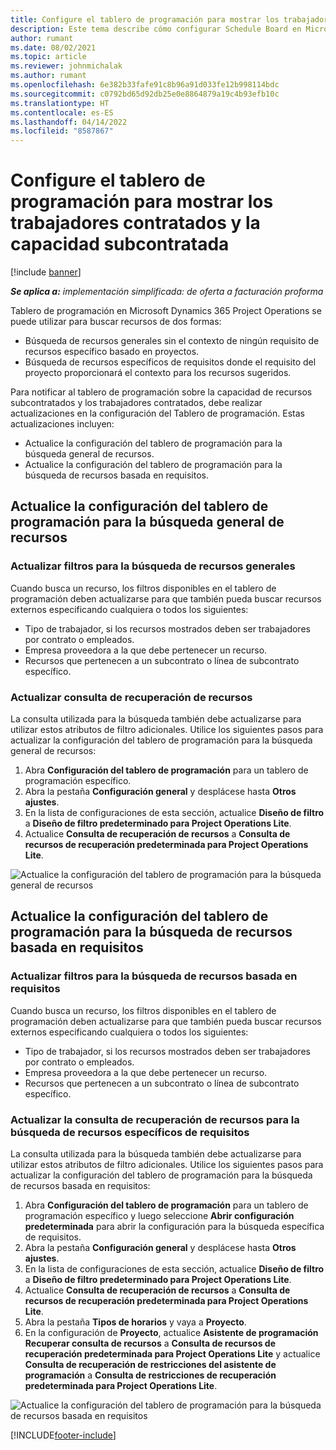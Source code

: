 ```yaml
---
title: Configure el tablero de programación para mostrar los trabajadores contratados y la capacidad subcontratada
description: Este tema describe cómo configurar Schedule Board en Microsoft Dynamics 365 Project Operations para mostrar la capacidad de recursos subcontratados al dotar de personal a los requisitos de recursos del proyecto.
author: rumant
ms.date: 08/02/2021
ms.topic: article
ms.reviewer: johnmichalak
ms.author: rumant
ms.openlocfilehash: 6e382b33fafe91c8b96a91d033fe12b998114bdc
ms.sourcegitcommit: c0792bd65d92db25e0e8864879a19c4b93efb10c
ms.translationtype: HT
ms.contentlocale: es-ES
ms.lasthandoff: 04/14/2022
ms.locfileid: "8587867"
---
```

# <a name="configure-schedule-board-to-show-contract-workers-and-subcontracted-capacity"></a>Configure el tablero de programación para mostrar los trabajadores contratados y la capacidad subcontratada 

[!include [banner](../../includes/dataverse-preview.md)]

_**Se aplica a:** implementación simplificada: de oferta a facturación proforma_

Tablero de programación en Microsoft Dynamics 365 Project Operations se puede utilizar para buscar recursos de dos formas:

- Búsqueda de recursos generales sin el contexto de ningún requisito de recursos específico basado en proyectos.
- Búsqueda de recursos específicos de requisitos donde el requisito del proyecto proporcionará el contexto para los recursos sugeridos.

Para notificar al tablero de programación sobre la capacidad de recursos subcontratados y los trabajadores contratados, debe realizar actualizaciones en la configuración del Tablero de programación. Estas actualizaciones incluyen: 
- Actualice la configuración del tablero de programación para la búsqueda general de recursos.
- Actualice la configuración del tablero de programación para la búsqueda de recursos basada en requisitos.

## <a name="update-schedule-board-settings-for-general-resource-search"></a>Actualice la configuración del tablero de programación para la búsqueda general de recursos
### <a name="update-filters-for-general-resource-search"></a>Actualizar filtros para la búsqueda de recursos generales
Cuando busca un recurso, los filtros disponibles en el tablero de programación deben actualizarse para que también pueda buscar recursos externos especificando cualquiera o todos los siguientes:
  - Tipo de trabajador, si los recursos mostrados deben ser trabajadores por contrato o empleados.
  - Empresa proveedora a la que debe pertenecer un recurso.
  - Recursos que pertenecen a un subcontrato o línea de subcontrato específico.
    
### <a name="update-retrieve-resource-query"></a>Actualizar consulta de recuperación de recursos
La consulta utilizada para la búsqueda también debe actualizarse para utilizar estos atributos de filtro adicionales. Utilice los siguientes pasos para actualizar la configuración del tablero de programación para la búsqueda general de recursos:  
1. Abra **Configuración del tablero de programación** para un tablero de programación específico.
2. Abra la pestaña **Configuración general** y desplácese hasta **Otros ajustes**.
3. En la lista de configuraciones de esta sección, actualice **Diseño de filtro** a **Diseño de filtro predeterminado para Project Operations Lite**.
4. Actualice **Consulta de recuperación de recursos** a **Consulta de recursos de recuperación predeterminada para Project Operations Lite**.

![Actualice la configuración del tablero de programación para la búsqueda general de recursos](../media/BoardSettings.png)  

## <a name="update-schedule-board-settings-for-requirementbased-resource-search"></a>Actualice la configuración del tablero de programación para la búsqueda de recursos basada en requisitos
### <a name="update-filters-for-requirement-specific-resource-search"></a>Actualizar filtros para la búsqueda de recursos basada en requisitos 
Cuando busca un recurso, los filtros disponibles en el tablero de programación deben actualizarse para que también pueda buscar recursos externos especificando cualquiera o todos los siguientes:
 - Tipo de trabajador, si los recursos mostrados deben ser trabajadores por contrato o empleados.
 - Empresa proveedora a la que debe pertenecer un recurso.
 - Recursos que pertenecen a un subcontrato o línea de subcontrato específico.

### <a name="update-retrieve-resource-query-for-requirement-specific-resource-search"></a>Actualizar la consulta de recuperación de recursos para la búsqueda de recursos específicos de requisitos 
La consulta utilizada para la búsqueda también debe actualizarse para utilizar estos atributos de filtro adicionales. Utilice los siguientes pasos para actualizar la configuración del tablero de programación para la búsqueda de recursos basada en requisitos:

1. Abra **Configuración del tablero de programación** para un tablero de programación específico y luego seleccione **Abrir configuración predeterminada** para abrir la configuración para la búsqueda específica de requisitos.
2. Abra la pestaña **Configuración general** y desplácese hasta **Otros ajustes**.
3. En la lista de configuraciones de esta sección, actualice **Diseño de filtro** a **Diseño de filtro predeterminado para Project Operations Lite**.
4. Actualice **Consulta de recuperación de recursos** a **Consulta de recursos de recuperación predeterminada para Project Operations Lite**.
5. Abra la pestaña **Tipos de horarios** y vaya a **Proyecto**.
6. En la configuración de **Proyecto**, actualice **Asistente de programación Recuperar consulta de recursos** a **Consulta de recursos de recuperación predeterminada para Project Operations Lite** y actualice **Consulta de recuperación de restricciones del asistente de programación** a **Consulta de restricciones de recuperación predeterminada para Project Operations Lite**.

![Actualice la configuración del tablero de programación para la búsqueda de recursos basada en requisitos](../media/SASettings.png)  

[!INCLUDE[footer-include](../../includes/footer-banner.md)]
